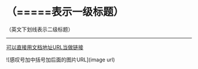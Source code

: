 （=====表示一级标题）
=======

（英文下划线表示二级标题）
_______


[可以直接用文档地址URL当做链接](https://github.com/GitHubOfCui/Tools/blob/master/README.md)


![感叹号加中括号加后面的图片URL](image url)
